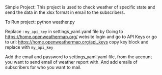 Simple Project:
This project is used to check weather of specific state and send the data in the xlsx format in email to the subscribers.

To Run project: python weather.py

Replace : `my_api_key` in settings_yaml.yaml file by Going to https://home.openweathermap.org/ website login and go to API Keys or go to url: https://home.openweathermap.org/api_keys copy key block and replace with `my_api_key`

Add the email and password to settings_yaml.yaml file, from the account you want to send email of weather report with. And add emails of subscribers for who you want to mail.

